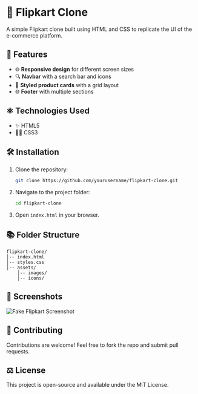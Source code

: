 # 🚀 Flipkart Clone

A simple Flipkart clone built using HTML and CSS to replicate the UI of the e-commerce platform.

## 🌟 Features
- 🌐 **Responsive design** for different screen sizes
- 🔍 **Navbar** with a search bar and icons
- 💎 **Styled product cards** with a grid layout
- 🌐 **Footer** with multiple sections

## ⚛️ Technologies Used
- ✨ HTML5
- 👨‍💻 CSS3

## 🛠️ Installation
1. Clone the repository:
   ```bash
   git clone https://github.com/yourusername/flipkart-clone.git
   ```
2. Navigate to the project folder:
   ```bash
   cd flipkart-clone
   ```
3. Open `index.html` in your browser.

## 📚 Folder Structure
```
flipkart-clone/
│-- index.html
│-- styles.css
│-- assets/
    │-- images/
    │-- icons/
```

## 🎨 Screenshots
![Fake Flipkart Screenshot](assets/images/fake_flipkart_screenshot.png)

## 👥 Contributing
Contributions are welcome! Feel free to fork the repo and submit pull requests.

## ⚖️ License
This project is open-source and available under the MIT License.
